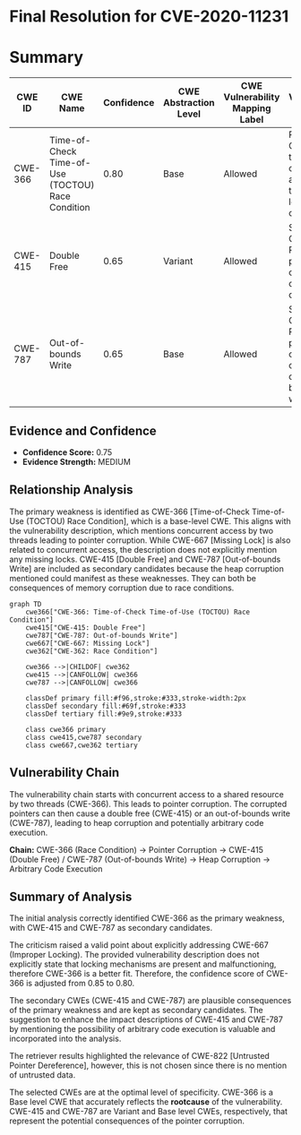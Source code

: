 # Final Resolution for CVE-2020-11231

# Summary
| CWE ID | CWE Name | Confidence | CWE Abstraction Level | CWE Vulnerability Mapping Label | CWE-Vulnerability Mapping Notes |
|---|---|---|---|---|---|
| CWE-366 | Time-of-Check Time-of-Use (TOCTOU) Race Condition | 0.80 | Base | Allowed | Primary CWE. Two threads are concurrently accessing the resource leading to corruption.|
| CWE-415 | Double Free | 0.65 | Variant | Allowed | Secondary Candidate. Result of pointer corruption can lead to double free. |
| CWE-787 | Out-of-bounds Write | 0.65 | Base | Allowed | Secondary Candidate. Result of pointer corruption can lead to out-of-bounds write. |

## Evidence and Confidence

*   **Confidence Score:** 0.75
*   **Evidence Strength:** MEDIUM

## Relationship Analysis
The primary weakness is identified as CWE-366 [Time-of-Check Time-of-Use (TOCTOU) Race Condition], which is a base-level CWE. This aligns with the vulnerability description, which mentions concurrent access by two threads leading to pointer corruption. While CWE-667 [Missing Lock] is also related to concurrent access, the description does not explicitly mention any missing locks. CWE-415 [Double Free] and CWE-787 [Out-of-bounds Write] are included as secondary candidates because the heap corruption mentioned could manifest as these weaknesses. They can both be consequences of memory corruption due to race conditions.

```mermaid
graph TD
    cwe366["CWE-366: Time-of-Check Time-of-Use (TOCTOU) Race Condition"]
    cwe415["CWE-415: Double Free"]
    cwe787["CWE-787: Out-of-bounds Write"]
    cwe667["CWE-667: Missing Lock"]
    cwe362["CWE-362: Race Condition"]

    cwe366 -->|CHILDOF| cwe362
    cwe415 -->|CANFOLLOW| cwe366
    cwe787 -->|CANFOLLOW| cwe366

    classDef primary fill:#f96,stroke:#333,stroke-width:2px
    classDef secondary fill:#69f,stroke:#333
    classDef tertiary fill:#9e9,stroke:#333

    class cwe366 primary
    class cwe415,cwe787 secondary
    class cwe667,cwe362 tertiary
```

## Vulnerability Chain
The vulnerability chain starts with concurrent access to a shared resource by two threads (CWE-366). This leads to pointer corruption. The corrupted pointers can then cause a double free (CWE-415) or an out-of-bounds write (CWE-787), leading to heap corruption and potentially arbitrary code execution.

**Chain:** CWE-366 (Race Condition) -> Pointer Corruption -> CWE-415 (Double Free) / CWE-787 (Out-of-bounds Write) -> Heap Corruption -> Arbitrary Code Execution

## Summary of Analysis
The initial analysis correctly identified CWE-366 as the primary weakness, with CWE-415 and CWE-787 as secondary candidates.

The criticism raised a valid point about explicitly addressing CWE-667 (Improper Locking). The provided vulnerability description does not explicitly state that locking mechanisms are present and malfunctioning, therefore CWE-366 is a better fit. Therefore, the confidence score of CWE-366 is adjusted from 0.85 to 0.80.

The secondary CWEs (CWE-415 and CWE-787) are plausible consequences of the primary weakness and are kept as secondary candidates. The suggestion to enhance the impact descriptions of CWE-415 and CWE-787 by mentioning the possibility of arbitrary code execution is valuable and incorporated into the analysis.

The retriever results highlighted the relevance of CWE-822 [Untrusted Pointer Dereference], however, this is not chosen since there is no mention of untrusted data.

The selected CWEs are at the optimal level of specificity. CWE-366 is a Base level CWE that accurately reflects the **rootcause** of the vulnerability. CWE-415 and CWE-787 are Variant and Base level CWEs, respectively, that represent the potential consequences of the pointer corruption.